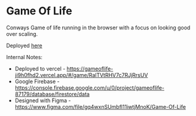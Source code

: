 # Game Of Life

Conways Game of life running in the browser with a focus on looking good over scaling.

Deployed [here](https://gameoflife-ji9h0fhd2.vercel.app/#/game/RalTVtRHV7c7RJjRrsUV)

Internal Notes:
* Deployed to vercel - https://gameoflife-ji9h0fhd2.vercel.app/#/game/RalTVtRHV7c7RJjRrsUV
* Google Firebase - https://console.firebase.google.com/u/0/project/gameoflife-87179/database/firestore/data
* Designed with Figma - https://www.figma.com/file/gq4wxnSUmbfl11iwtjMnoK/Game-Of-Life

